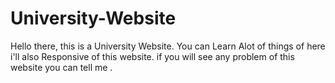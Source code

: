 # University-Website
Hello there, this is a University Website. You can Learn Alot of things of here i'll also Responsive of this website. if you will see any problem of this website you can tell me . 
